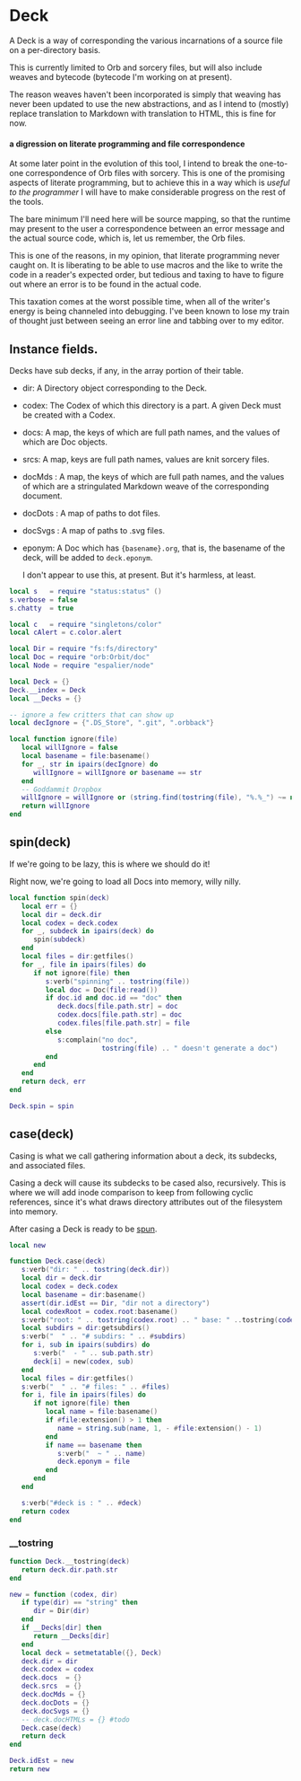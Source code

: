 # Deck


A Deck is a way of corresponding the various incarnations of a source file
on a per\-directory basis\.

This is currently limited to Orb and sorcery files, but will also include
weaves and bytecode \(bytecode I'm working on at present\)\.

The reason weaves haven't been incorporated is simply that weaving has never
been updated to use the new abstractions, and as I intend to \(mostly\) replace
translation to Markdown with translation to HTML, this is fine for now\.


#### a digression on literate programming and file correspondence

  At some later point in the evolution of this tool, I intend to break the
one\-to\-one correspondence of Orb files with sorcery\.  This is one of the
promising aspects of literate programming, but to achieve this in a way which
is *useful to the programmer* I will have to make considerable progress on the
rest of the tools\.

The bare minimum I'll need here will be source mapping, so that the runtime
may present to the user a correspondence between an error message and the
actual source code, which is, let us remember, the Orb files\.

This is one of the reasons, in my opinion, that literate programming never
caught on\.  It is liberating to be able to use macros and the like to write
the code in a reader's expected order, but tedious and taxing to have to
figure out where an error is to be found in the actual code\.

This taxation comes at the worst possible time, when all of the writer's
energy is being channeled into debugging\.  I've been known to lose my train of
thought just between seeing an error line and tabbing over to my editor\.


## Instance fields\.

Decks have sub decks, if any, in the array portion of their table\.

- dir:  A Directory object corresponding to the Deck\.

- codex: The Codex of which this directory is a part\. A given Deck must be
    created with a Codex\.

- docs:  A map, the keys of which are full path names, and the values of which
    are Doc objects\.

- srcs:  A map, keys are full path names, values are knit sorcery files\.

- docMds :  A map, the keys of which are full path names, and the values of
    which are a stringulated Markdown weave of the corresponding
    document\.

- docDots :  A map of paths to dot files\.

- docSvgs :  A map of paths to \.svg files\.

- eponym:  A Doc which has `{basename}.org`, that is, the basename of the
    deck, will be added to `deck.eponym`\.

    I don't appear to use this, at present\.  But it's harmless, at
    least\.

```lua
local s   = require "status:status" ()
s.verbose = false
s.chatty  = true

local c   = require "singletons/color"
local cAlert = c.color.alert

local Dir = require "fs:fs/directory"
local Doc = require "orb:Orbit/doc"
local Node = require "espalier/node"
```

```lua
local Deck = {}
Deck.__index = Deck
local __Decks = {}
```

```lua
-- ignore a few critters that can show up
local decIgnore = {".DS_Store", ".git", ".orbback"}

local function ignore(file)
   local willIgnore = false
   local basename = file:basename()
   for _, str in ipairs(decIgnore) do
      willIgnore = willIgnore or basename == str
   end
   -- Goddammit Dropbox
   willIgnore = willIgnore or (string.find(tostring(file), "%.%_") ~= nil)
   return willIgnore
end
```


## spin\(deck\)

If we're going to be lazy, this is where we should do it\!

Right now, we're going to load all Docs into memory, willy nilly\.

```lua
local function spin(deck)
   local err = {}
   local dir = deck.dir
   local codex = deck.codex
   for _, subdeck in ipairs(deck) do
      spin(subdeck)
   end
   local files = dir:getfiles()
   for _, file in ipairs(files) do
      if not ignore(file) then
         s:verb("spinning" .. tostring(file))
         local doc = Doc(file:read())
         if doc.id and doc.id == "doc" then
            deck.docs[file.path.str] = doc
            codex.docs[file.path.str] = doc
            codex.files[file.path.str] = file
         else
            s:complain("no doc",
                       tostring(file) .. " doesn't generate a doc")
         end
      end
   end
   return deck, err
end

Deck.spin = spin
```


## case\(deck\)

  Casing is what we call gathering information about a deck, its subdecks,
and associated files\.

Casing a deck will cause its subdecks to be cased also, recursively\. This is
where we will add inode comparison to keep from following cyclic references,
since it's what draws directory attributes out of the filesystem into memory\.

After casing a Deck is ready to be [spun](httk://)\.

```lua
local new

function Deck.case(deck)
   s:verb("dir: " .. tostring(deck.dir))
   local dir = deck.dir
   local codex = deck.codex
   local basename = dir:basename()
   assert(dir.idEst == Dir, "dir not a directory")
   local codexRoot = codex.root:basename()
   s:verb("root: " .. tostring(codex.root) .. " base: " ..tostring(codexRoot))
   local subdirs = dir:getsubdirs()
   s:verb("  " .. "# subdirs: " .. #subdirs)
   for i, sub in ipairs(subdirs) do
      s:verb("  - " .. sub.path.str)
      deck[i] = new(codex, sub)
   end
   local files = dir:getfiles()
   s:verb("  " .. "# files: " .. #files)
   for i, file in ipairs(files) do
      if not ignore(file) then
         local name = file:basename()
         if #file:extension() > 1 then
            name = string.sub(name, 1, - #file:extension() - 1)
         end
         if name == basename then
            s:verb("  ~ " .. name)
            deck.eponym = file
         end
      end
   end

   s:verb("#deck is : " .. #deck)
   return codex
end
```

### \_\_tostring

```lua
function Deck.__tostring(deck)
   return deck.dir.path.str
end
```

```lua
new = function (codex, dir)
   if type(dir) == "string" then
      dir = Dir(dir)
   end
   if __Decks[dir] then
      return __Decks[dir]
   end
   local deck = setmetatable({}, Deck)
   deck.dir = dir
   deck.codex = codex
   deck.docs  = {}
   deck.srcs  = {}
   deck.docMds = {}
   deck.docDots = {}
   deck.docSvgs = {}
   -- deck.docHTMLs = {} #todo
   Deck.case(deck)
   return deck
end
```


```lua
Deck.idEst = new
return new
```
